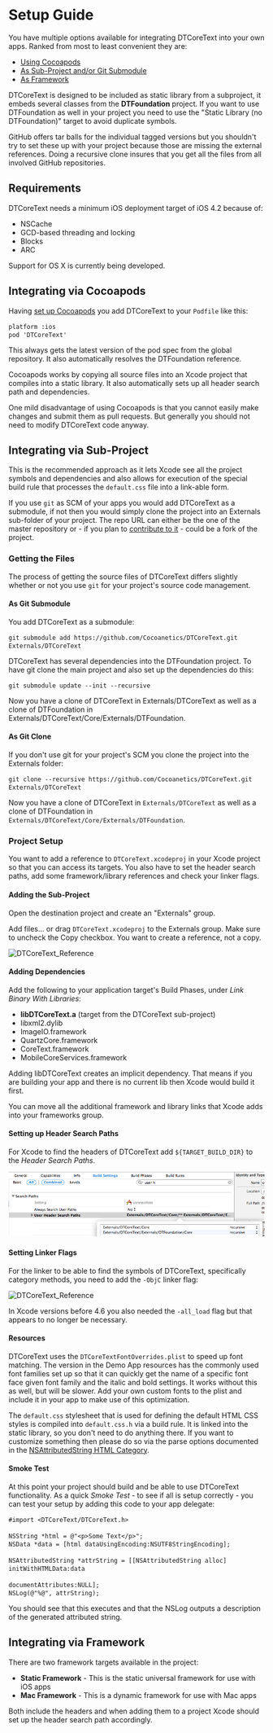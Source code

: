 Setup Guide
===========

You have multiple options available for integrating DTCoreText into your own apps. Ranked from most to least convenient they are:

- [Using Cocoapods](#Cocoapods)
- [As Sub-Project and/or Git Submodule](#Subproject)
- [As Framework](#Framework)

DTCoreText is designed to be included as static library from a subproject, it embeds several classes from the **DTFoundation** project. If you want to use DTFoundation as well in your project you need to use the "Static Library (no DTFoundation)" target to avoid duplicate symbols.

GitHub offers tar balls for the individual tagged versions but you shouldn't try to set these up with your project because those are missing the external references. Doing a recursive clone insures that you get all the files from all involved GitHub repositories.

Requirements
------------

DTCoreText needs a minimum iOS deployment target of iOS 4.2 because of:

- NSCache
- GCD-based threading and locking
- Blocks
- ARC

Support for OS X is currently being developed.

<a id="Cocoapods"></a>
Integrating via Cocoapods
-------------------------

Having [set up Cocoapods](http://www.cocoanetics.com/2013/01/digging-into-cocoapods/) you add DTCoreText to your `Podfile` like this:

    platform :ios
    pod 'DTCoreText'

This always gets the latest version of the pod spec from the global repository. It also automatically resolves the DTFoundation reference.

Cocoapods works by copying all source files into an Xcode project that compiles into a static library. It also automatically sets up all header search path and dependencies.

One mild disadvantage of using Cocoapods is that you cannot easily make changes and submit them as pull requests. But generally you should not need to modify DTCoreText code anyway.

<a id="Subproject"></a>
Integrating via Sub-Project
---------------------------

This is the recommended approach as it lets Xcode see all the project symbols and dependencies and also allows for execution of the special build rule that processes the `default.css` file into a link-able form.

If you use `git` as SCM of your apps you would add DTCoreText as a submodule, if not then you would simply clone the project into an Externals sub-folder of your project. The repo URL can either be the one of the master repository or - if you plan to [contribute to it](http://www.cocoanetics.com/2012/01/github-fork-fix-pull-request/) - could be a fork of the project.

### Getting the Files

The process of getting the source files of DTCoreText differs slightly whether or not you use `git` for your project's source code management.

#### As Git Submodule

You add DTCoreText as a submodule:

    git submodule add https://github.com/Cocoanetics/DTCoreText.git Externals/DTCoreText
   
DTCoreText has several dependencies into the DTFoundation project. To have git clone the main project and also set up the dependencies do this:
	
    git submodule update --init --recursive
   
Now you have a clone of DTCoreText in Externals/DTCoreText as well as a clone of DTFoundation in Externals/DTCoreText/Core/Externals/DTFoundation.

   
#### As Git Clone

If you don't use git for your project's SCM you clone the project into the Externals folder:

    git clone --recursive https://github.com/Cocoanetics/DTCoreText.git Externals/DTCoreText
   
Now you have a clone of DTCoreText in `Externals/DTCoreText` as well as a clone of DTFoundation in `Externals/DTCoreText/Core/Externals/DTFoundation`.

### Project Setup

You want to add a reference to `DTCoreText.xcodeproj` in your Xcode project so that you can access its targets. You also have to set the header search paths, add some framework/library references and check your linker flags.

#### Adding the Sub-Project

Open the destination project and create an "Externals" group.

Add files… or drag `DTCoreText.xcodeproj` to the Externals group. Make sure to uncheck the Copy checkbox. You want to create a reference, not a copy.

![DTCoreText_Reference](DTCoreText_Reference.png)

#### Adding Dependencies

Add the following to your application target's Build Phases, under *Link Binary With Libraries*:

- **libDTCoreText.a** (target from the DTCoreText sub-project)
- libxml2.dylib
- ImageIO.framework
- QuartzCore.framework
- CoreText.framework
- MobileCoreServices.framework

Adding libDTCoreText creates an implicit dependency. That means if you are building your app and there is no current lib then Xcode would build it first.

You can move all the additional framework and library links that Xcode adds into your frameworks group.

#### Setting up Header Search Paths

For Xcode to find the headers of DTCoreText add `${TARGET_BUILD_DIR}` to the *Header Search Paths*.

![DTCoreText_Reference](DTCoreText_Search_Paths.png)

#### Setting Linker Flags

For the linker to be able to find the symbols of DTCoreText, specifically category methods, you need to add the `-ObjC` linker flag:

![DTCoreText_Reference](DTCoreText_Linker_Flags.png)

In Xcode versions before 4.6 you also needed the `-all_load` flag but that appears to no longer be necessary.

#### Resources

DTCoreText uses the `DTCoreTextFontOverrides.plist` to speed up font matching. The version in the Demo App resources has the commonly used font families set up so that it can quickly get the name of a specific font face given font family and the italic and bold settings. It works without this as well, but will be slower. Add your own custom fonts to the plist and include it in your app to make use of this optimization.

The `default.css` stylesheet that is used for defining the default HTML CSS styles is compiled into `default.css.h` via a build rule. It is linked into the static library, so you don't need to do anything there. If you want to customize something then please do so via the parse options documented in the [NSAttributedString HTML Category](../../Categories/NSAttributedString+HTML.html).

#### Smoke Test

At this point your project should build and be able to use DTCoreText functionality. As a quick *Smoke Test* - to see if all is setup correctly - you can test your setup by adding this code to your app delegate:


    #import <DTCoreText/DTCoreText.h>

    NSString *html = @"<p>Some Text</p>";
    NSData *data = [html dataUsingEncoding:NSUTF8StringEncoding];
    
    NSAttributedString *attrString = [[NSAttributedString alloc] initWithHTMLData:data
                                                               documentAttributes:NULL];
    NSLog(@"%@", attrString);

You should see that this executes and that the NSLog outputs a description of the generated attributed string.

<a id="Framework"></a>
Integrating via Framework
-------------------------

There are two framework targets available in the project:

- **Static Framework** - This is the static universal framework for use with iOS apps
- **Mac Framework** - This is a dynamic framework for use with Mac apps

Both include the headers and when adding them to a project Xcode should set up the header search path accordingly.
